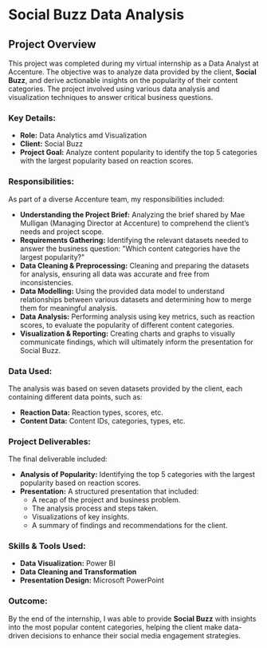 # Social Buzz Data Analysis

## Project Overview

This project was completed during my virtual internship as a Data Analyst at Accenture. The objective was to analyze data provided by the client, **Social Buzz**, and derive actionable insights on the popularity of their content categories. The project involved using various data analysis and visualization techniques to answer critical business questions.

### Key Details:
- **Role:** Data Analytics amd Visualization  
- **Client:** Social Buzz  
- **Project Goal:** Analyze content popularity to identify the top 5 categories with the largest popularity based on reaction scores.

### Responsibilities:
As part of a diverse Accenture team, my responsibilities included:
- **Understanding the Project Brief:** Analyzing the brief shared by Mae Mulligan (Managing Director at Accenture) to comprehend the client’s needs and project scope.
- **Requirements Gathering:** Identifying the relevant datasets needed to answer the business question: "Which content categories have the largest popularity?"
- **Data Cleaning & Preprocessing:** Cleaning and preparing the datasets for analysis, ensuring all data was accurate and free from inconsistencies.
- **Data Modelling:** Using the provided data model to understand relationships between various datasets and determining how to merge them for meaningful analysis.
- **Data Analysis:** Performing analysis using key metrics, such as reaction scores, to evaluate the popularity of different content categories.
- **Visualization & Reporting:** Creating charts and graphs to visually communicate findings, which will ultimately inform the presentation for Social Buzz.

### Data Used:
The analysis was based on seven datasets provided by the client, each containing different data points, such as:
- **Reaction Data:** Reaction types, scores, etc.
- **Content Data:** Content IDs, categories, types, etc.

### Project Deliverables:
The final deliverable included:
- **Analysis of Popularity:** Identifying the top 5 categories with the largest popularity based on reaction scores.
- **Presentation:** A structured presentation that included:
  - A recap of the project and business problem.
  - The analysis process and steps taken.
  - Visualizations of key insights.
  - A summary of findings and recommendations for the client.

### Skills & Tools Used: 
- **Data Visualization:** Power BI  
- **Data Cleaning and Transformation**
- **Presentation Design:** Microsoft PowerPoint

### Outcome:
By the end of the internship, I was able to provide **Social Buzz** with insights into the most popular content categories, helping the client make data-driven decisions to enhance their social media engagement strategies.
